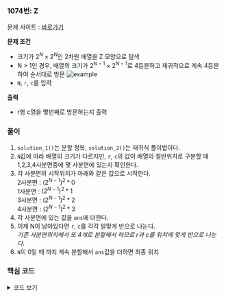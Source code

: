 ### 1074번: Z

문제 사이트 : [바로가기](https://www.acmicpc.net/problem/1074)

**문제 조건**
- 크기가 $2^N \times 2^N$인 2차원 배열을 Z 모양으로 탐색
- N > 1인 경우, 배열의 크기가 $2^{N-1} \times 2^{N-1}$로 4등분하고 재귀적으로 계속 4등분하여 순서대로 방문
![example](https://u.acmicpc.net/d3e84bb7-9424-4764-ad3a-811e7fcbd53f/Screen%20Shot%202020-12-30%20at%2010.50.47%20PM.png)
- `N`, `r`, `c`를 입력

**출력**  
- r행 c열을 몇번째로 방문하는지 출력

### 풀이
1. `solution_1()`는 분할 정복, `solution_2()`는 재귀식 풀이법이다. 
2. `N`값에 따라 배열의 크기가 다르지만, `r`, `c`의 값이 배열의 절반위치로 구분할 때 1,2,3,4사분면중에 몇 사분면에 있는지 확인한다.
3. 각 사분면의 시작위치가 아래와 같은 값으로 시작한다.  
2사분면 : $(2^{N-1})^2 * 0$   
1사분면 : $(2^{N-1})^2 * 1$  
3사분면 : $(2^{N-1})^2 * 2$  
4사분면 : $(2^{N-1})^2 * 3$
4. 각 사분면에 있는 값을 `ans`에 더한다.
5. 이제 N이 남아있다면 `r`, `c`를 각각 알맞게 반으로 나눈다.  
_기존 사분면위치에서 또 4개로 분할해서 하므로 r과 c를 위치에 맞게 반으로 나눈다._
6. `N`이 0일 때 까지 계속 분할해서 `ans`값을 더하면 최종 위치

### 핵심 코드
<details>
<summary>코드 보기</summary>

```c++
void soloution_1() {
    while(n--) {
        int half = pow(2, n);
        int value = pow(half, 2);
        
        if(r < half && c < half) {
            ans += value * 0;
        }
        else if(r < half && c >= half) {
            ans += value * 1;
            c -= half;
        }
        else if(r >= half && c < half) {
            ans += value * 2;
            r -= half;
        }
        else {
            ans += value * 3;
            r -= half;
            c -= half;
        }
    }
    
    cout << ans << endl;
}
```
- 제 2사분면은 시작이 0으로 시작하므로 `r`, `c` 값이 $2^{N-1}$ 보다 작은 값이므로 그대로 4개로 분할한다.
- 제 1사분면은 시작이 $(2^{N-1})^2*1$ 시작하므로 `ans`값에 더하고, 4개로 또 분할할 때 `c`값이 $2^{N-1}$ 크므로 2로 나눠서 진행한다.
- 제 3사분면은 시작이 $(2^{N-1})^2*2$ 시작하므로 `ans`값에 더하고, 4개로 또 분할할 때 `r`값이 $2^{N-1}$ 크므로 2로 나눠서 진행한다.
- 제 4사분면은 시작이 $(2^{N-1})^2*3$ 시작하므로 `ans`값에 더하고, 4개로 또 분할할 때 `r`, `c`값이 $2^{N-1}$ 크므로 2로 나눠서 진행한다.
- `N`을 1씩 줄이면서 최종적으로 0이 될 때 까지 `ans`에 합한다.


</details>